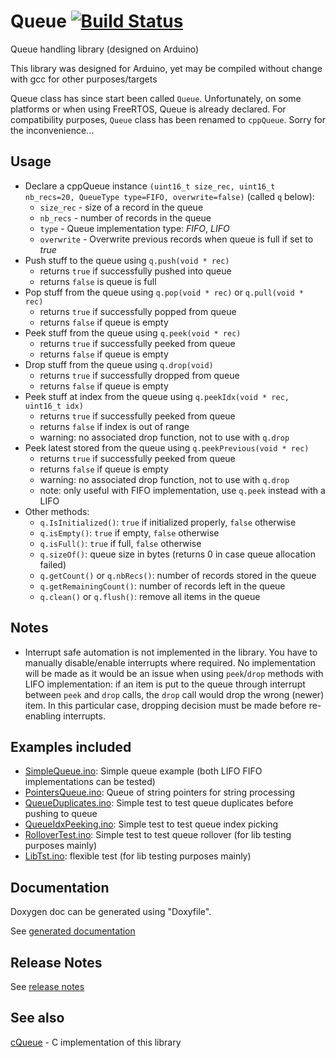 # Queue [![Build Status](https://travis-ci.com/SMFSW/Queue.svg?branch=master)](https://travis-ci.com/SMFSW/Queue)

Queue handling library (designed on Arduino)

This library was designed for Arduino, yet may be compiled without change with gcc for other purposes/targets

Queue class has since start been called `Queue`. Unfortunately, on some platforms or when using FreeRTOS, Queue is already declared.
For compatibility purposes, `Queue` class has been renamed to `cppQueue`. Sorry for the inconvenience...

## Usage

- Declare a cppQueue instance `(uint16_t size_rec, uint16_t nb_recs=20, QueueType type=FIFO, overwrite=false)` (called `q` below):
  - `size_rec` - size of a record in the queue
  - `nb_recs` - number of records in the queue
  - `type` - Queue implementation type: _FIFO_, _LIFO_
  - `overwrite` - Overwrite previous records when queue is full if set to _true_
- Push stuff to the queue using `q.push(void * rec)`
  - returns `true` if successfully pushed into queue
  - returns `false` is queue is full
- Pop stuff from the queue using `q.pop(void * rec)` or `q.pull(void * rec)`
  - returns `true` if successfully popped from queue
  - returns `false` if queue is empty
- Peek stuff from the queue using `q.peek(void * rec)`
  - returns `true` if successfully peeked from queue
  - returns `false` if queue is empty
- Drop stuff from the queue using `q.drop(void)`
  - returns `true` if successfully dropped from queue
  - returns `false` if queue is empty
- Peek stuff at index from the queue using `q.peekIdx(void * rec, uint16_t idx)`
  - returns `true` if successfully peeked from queue
  - returns `false` if index is out of range
  - warning: no associated drop function, not to use with `q.drop`
- Peek latest stored from the queue using `q.peekPrevious(void * rec)`
  - returns `true` if successfully peeked from queue
  - returns `false` if queue is empty
  - warning: no associated drop function, not to use with `q.drop`
  - note: only useful with FIFO implementation, use `q.peek` instead with a LIFO
- Other methods:
  - `q.IsInitialized()`: `true` if initialized properly, `false` otherwise
  - `q.isEmpty()`: `true` if empty, `false` otherwise
  - `q.isFull()`: `true` if full, `false` otherwise
  - `q.sizeOf()`: queue size in bytes (returns 0 in case queue allocation failed)
  - `q.getCount()` or `q.nbRecs()`: number of records stored in the queue
  - `q.getRemainingCount()`: number of records left in the queue
  - `q.clean()` or `q.flush()`: remove all items in the queue

## Notes

- Interrupt safe automation is not implemented in the library. You have to manually disable/enable interrupts where required.
No implementation will be made as it would be an issue when using `peek`/`drop` methods with LIFO implementation:
if an item is put to the queue through interrupt between `peek` and `drop` calls, the `drop` call would drop the wrong (newer) item.
In this particular case, dropping decision must be made before re-enabling interrupts.

## Examples included

- [SimpleQueue.ino](examples/SimpleQueue/SimpleQueue.ino): Simple queue example (both LIFO FIFO implementations can be tested)
- [PointersQueue.ino](examples/PointersQueue/PointersQueue.ino): Queue of string pointers for string processing
- [QueueDuplicates.ino](examples/QueueDuplicates/QueueDuplicates.ino): Simple test to test queue duplicates before pushing to queue
- [QueueIdxPeeking.ino](examples/QueueIdxPeeking/QueueIdxPeeking.ino): Simple test to test queue index picking
- [RolloverTest.ino](examples/RolloverTest/RolloverTest.ino): Simple test to test queue rollover (for lib testing purposes mainly)
- [LibTst.ino](examples/LibTst/LibTst.ino): flexible test (for lib testing purposes mainly)

## Documentation

Doxygen doc can be generated using "Doxyfile".

See [generated documentation](https://smfsw.github.io/Queue/)

## Release Notes

See [release notes](ReleaseNotes.md)

## See also

[cQueue](https://github.com/SMFSW/cQueue) - C implementation of this library

